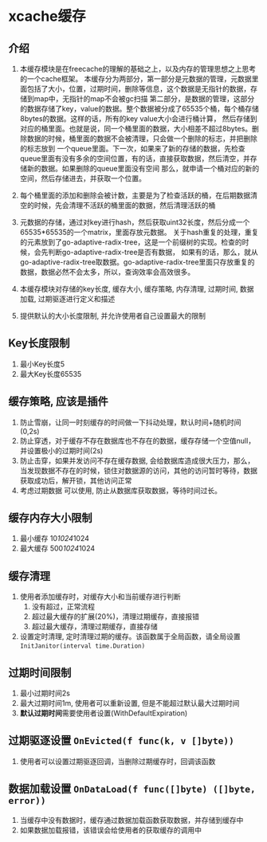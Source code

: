# xcache缓存

## 介绍

1. 本缓存模块是在freecache的理解的基础之上，以及内存的管理思想之上思考的一个cache框架。
本缓存分为两部分，第一部分是元数据的管理，元数据里面包括了大小，位置，过期时间，删除等信息，这个数据是无指针的数据，存储到map中，无指针的map不会被gc扫描
第二部分，是数据的管理，这部分的数据存储了key，value的数据。整个数据被分成了65535个桶，每个桶存储8bytes的数据。这样的话，所有的key value大小会进行桶计算，
然后存储到对应的桶里面。也就是说，同一个桶里面的数据，大小相差不超过8bytes。删除数据的时候，桶里面的数据不会被清理，只会做一个删除的标志，并把删除的标志放到
一个queue里面。下一次，如果来了新的存储的数据，先检查queue里面有没有多余的空间位置，有的话，直接获取数据，然后清空，并存储新的数据。如果删除的queue里面没有空间
那么，就申请一个桶对应的新的空间，然后存储进去，并获取一个位置。
2. 每个桶里面的添加和删除会被计数，主要是为了检查活跃的桶，在后期数据清空的时候，先会清理不活跃的桶里面的数据，然后清理活跃的桶
3. 元数据的存储，通过对key进行hash，然后获取uint32长度，然后分成一个65535*65535的一个matrix，里面存放元数据。
关于hash重复的处理，重复的元素放到了go-adaptive-radix-tree，这是一个前缀树的实现。检查的时候，会先判断go-adaptive-radix-tree是否有数据，
如果有的话，那么，就从go-adaptive-radix-tree取数据。go-adaptive-radix-tree里面只存放重复的数据，数据必然不会太多，所以，查询效率会高效很多。

2. 本缓存模块对存储的key长度, 缓存大小, 缓存策略, 内存清理, 过期时间, 数据加载, 过期驱逐进行定义和描述
3. 提供默认的大小长度限制, 并允许使用者自己设置最大的限制


## Key长度限制
1. 最小Key长度5
2. 最大Key长度65535

## 缓存策略, 应该是插件
1. 防止雪崩，让同一时刻缓存的时间做一下抖动处理，默认时间+随机时间(0,2s)
2. 防止穿透，对于缓存不存在数据库也不存在的数据，缓存存储一个空值null，并设置极小的过期时间(2s)
3. 防止击穿，如果并发访问不存在缓存数据, 会给数据库造成很大压力，那么，当发现数据不存在的时候，锁住对数据源的访问，其他的访问暂时等待，数据获取成功后，解开锁，其他访问正常
4. 考虑过期数据 可以使用, 防止从数据库获取数据，等待时间过长。


## 缓存内存大小限制
1. 最小缓存 10*1024*1024
2. 最大缓存 500*1024*1024


## 缓存清理
1. 使用者添加缓存时，对缓存大小和当前缓存进行判断
    1. 没有超过，正常流程
    2. 超过最大缓存的扩展(20%)，清理过期缓存，直接报错
    3. 超过最大缓存，清理过期缓存，直接存储
2. 设置定时清理, 定时清理过期的缓存。该函数属于全局函数，请全局设置 `InitJanitor(interval time.Duration)`


## 过期时间限制
1. 最小过期时间2s
2. 最大过期时间1m, 使用者可以重新设置, 但是不能超过默认最大过期时间
3. **默认过期时间**需要使用者设置(WithDefaultExpiration)


## 过期驱逐设置 `OnEvicted(f func(k, v []byte))`
1. 使用者可以设置过期驱逐回调，当删除过期缓存时，回调该函数


## 数据加载设置 `OnDataLoad(f func([]byte) ([]byte, error))`
1. 当缓存中没有数据时，缓存通过数据加载函数获取数据，并存储到缓存中
2. 如果数据加载报错，该错误会给使用者的获取缓存的调用中
